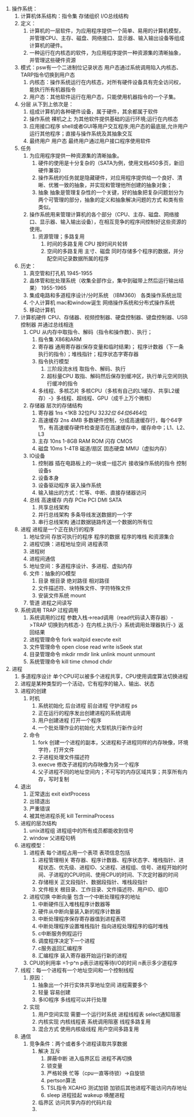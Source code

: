 1. 操作系统：
    1. 计算机体系结构：指令集 存储组织 I/O总线结构
    1. 定义：
       1. 计算机的一层软件，为应用程序提供一个简单、易用的计算机模型，并管理CPU、主存、磁盘、网络接口、显示器、输入输出设备等组成计算机的硬件。
       2. 一种运行在内核态的软件，为应用程序提供一种资源集的清晰抽象，并管理这些硬件资源
    2. 模式：psw有一个二进制位记录状态 用户态通过系统调用陷入内核态、TARP指令切换到用户态
       1. 内核态：操作系统运行在内核态，对所有硬件设备具有完全访问权，能执行所有机器指令
       2. 用户态：其他软件运行在用户态，只能使用机器指令的一个子集。
    3. 分层 从下到上依次是：
       1. 组成计算机的各种硬件设备，属于硬件，其余都属于软件
       2. 操作系统 裸机之上 为其他软件提供基础的运行环境;运行在内核态
       3. 应用接口程序 shell或者GUI等用户交互程序;用户态的最底层,允许用户运行其他程序；直接与操作系统及其抽象交互
       4. 最终用户 用户态 最终用户通过用户接口程序使用软件
    4. 任务
       1. 为应用程序提供一种资源集的清晰抽象。 
          1. 硬件的使用是十分复杂的（SATA为例，使用文档450多页，新旧硬件兼容）
          2. 操作系统的任务就是隐藏硬件，对应用程序提供给一个良好、清晰、优雅一致的抽象，并实现和管理他所创建的抽象对象；
          3. 抽象 抽象是管理复杂性的一个关键，好的抽象把复杂问题划分为两个可管理的部分，抽象的定义和抽象解决问题的方式 和类有些类似。
       2. 操作系统用来管理计算机的各个部分（CPU、主存、磁盘、网络接口、显示器、输入输出设备），在相互竞争的程序间控制好这些资源的使用。
          1. 资源管理；多路复用
             1. 时间的多路复用 CPU 按时间片轮转
             2. 空间的多路复用 主寸、磁盘 同时存储多个程序的数据，并分配空间记录数据所属的程序
    5. 历史：
       1. 真空管和打孔机 1945-1955
       2. 晶体管和批处理系统（收集全部作业，集中到磁带上然后运行输出结果） 1955-1965
       3. 集成电路和多道程序设计/分时系统 （IBM360） 各类操作系统出现
       4. 个人计算机 mac和window诞生 网络操作系统和分布式操作系统
       5. 移动计算机
    6. 计算机硬件 CPU、存储器、视频控制器、硬盘控制器、键盘控制器、USB控制器 并通过总线相连
       1. CPU 从内存中取指令、解码（指令和操作数）、执行；
          1. 指令集 X86和ARM
          2. 寄存器 通用寄存器(保存变量和临时结果)； 程序计数器（下一条执行的指令）；堆栈指针；程序状态字寄存器
          3. 指令执行模型
             1. 三阶段流水线 取指令、解码、执行
             2. 超标量CPU 取指、解码然后保存到缓冲区，执行单元空闲则执行缓冲的指令
          4. 多线程、多核芯片 多核CPU（多核有自己的L1缓存、共享L2缓存）-》多线程、超线程、GPU（成千上万个微核）
       2. 存储器 层次的存储结构
             1. 寄存器 1ns <1KB 32位PU 32*32位 64位64*64位
             2. 高速缓存 2ns 4MB 多数硬件控制，分成高速缓存行，每个64字节，有高速缓存硬件检查是否在高速缓存中，缓存命中；L1、L2、L3
             3. 主存 10ns 1-8GB RAM ROM 闪存 CMOS
             4. 磁盘 10ms 1-4TB 磁道/扇区 固态硬盘 MMU（虚拟内存）
       3. IO设备
          1. 控制器 插在电路板上的一块或一组芯片 接收操作系统的指令 控制设备s
          2. 设备本身
          3. 设备驱动程序 装入操作系统
          4. 输入输出的方式：忙等、中断、直接存储器访问
       4. 总线 高速缓存 内存 PCIe PCI DMI SATA
          1. 共享总线架构
          2. 并行总线架构 多条导线发送数据的一个字
          3. 串行总线架构 通过数据链路传送一个数据的所有位
    7. 进程 进程是一个正在执行的程序 
       1. 地址空间 存放可执行的程序 程序的数据 程序的堆栈 和资源集合
       2. 进程切换：进程地址空间  进程表项
       3. 进程树
       4. 进程间通信
       5. 地址空间：多道程序设计、多进程、虚拟内存
       6. 文件：抽象的IO模型
          1.  目录 根目录 绝对路径 相对路径
          2.  文件描述符、块特殊文件、字符特殊文件
          3.  安装文件系统 mount
       7.  管道 进程之间读写
    8. 系统调用 TRAP 过程调用
       1. 系统调用的过程 参数入栈->read调用（read代码读入寄存器）->TRAP 切换到内核态-》在内核上执行-》系统调用处理器执行-》返回结果
       2. 进程管理命令 fork waitpid execvte exit
       3. 文件管理命令 open close read write  isSeek stat
       4. 目录管理命令 mkdir rmdir link unlink mount unmount
       5. 系统管理命令 kill time chmod chdir
2. 进程 
   1. 多道程序设计 单个CPU可以被多个进程共享，CPU使用调度算法切换进程
   2. 进程是某种类型的一个活动，它有程序的输入、输出、状态
   3. 进程的创建
      1. 时机 
         1. 系统初始化 后台进程 前台进程 守护进程 ps 
         2. 正在运行的程序发出创建进程的系统调用 
         3. 用户创建进程 打开一个程序
         4. 一个批处理作业的初始化 大型机执行新作业时
      2. 命令
         1. fork 创建一个进程的副本，父进程和子进程同样的内存映像，环境字符，打开文件
         2. 子进程处理文件描述符
         3. execve 修改子进程的内存映像为另一个程序
         4. 父子进程不同的地址空间内；不可写的内存区域共享；共享所有内存，写时复制
   3. 退出
      1. 正常退出 exit eixtProcess
      2. 出错退出
      3. 严重错误
      4. 被其他进程杀死 kill TerminaProcess
   4. 进程的层次结构
      1. unix进程组 进程组中的所有成员都能收到信号
      2. window 父进程句柄
   5. 进程模型：
      1. 进程表 每个进程占用一个表项 表项信息包括 
         1. 进程管理相关 寄存器、程序计数器、程序状态字、堆栈指针、进程状态、优先级、进程ID、父进程、进程组、信号、进程开始的时间、子进程的CPU时间、使用CPU的时间、下次定时器的时间
         2. 存储相关 正文段指针、数据段指针、堆栈段指针
         3. 文件相关 根目录、工作目录、文件描述符、用户ID、组ID
      2. 进程切换 中断向量 包含一个中断处理程序的地址
         1. 中断硬件压入堆栈程序计数器等
         2. 硬件从中断向量装入新的程序计数器
         3. 中断处理程序保存寄存器值到进程表项
         4. 中断处理程序设置堆栈指针 指向进程处理程序的临时堆栈
         5. c中断服务例程运行
         6. 调度程序决定下一个进程
         7. c服务返回汇编程序
         8. 汇编程序 装入寄存器开始运行新的进程
      3. CPU的利用率 =1-p^n  p表示进程等待I/O的时间 n表示多少道程序
   6. 线程：每一个进程有一个地址空间和一个控制线程
      1. 原因：
         1. 抽象出一个并行实体共享地址空间 进程需要多个
         2. 轻量 容易创建
         3. 多IO程序 多线程可以并行处理
      2. 实现
         1. 用户空间实现 需要一个运行时系统 进程线程表 select通知阻塞 
         2. 内核实现 内核线程表 系统调用阻塞 线程多路复用
         3. 混合方式 使用内核级线程 用户空间多路复用
   7. 通信
      1. 竞争条件：两个或者多个进程读取共享数据
         1. 解决 互斥
            1. 屏蔽中断 进入临界区后 进程不再切换
            2. 锁变量
            3. 严格轮换 忙等（cpu一直等待锁）->自旋锁
            4. pertson算法
            5. TSL指令 XCAHG 测试加锁 加锁后其他进程不能访问内存地址
            6. sleep 进程挂起 wakeup 唤醒进程
         2. 临界区 访问共享内存的代码片段
         3. 
